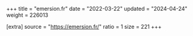 +++
title = "emersion.fr"
date = "2022-03-22"
updated = "2024-04-24"
weight = 226013

[extra]
source = "https://emersion.fr/"
ratio = 1
size = 221
+++
